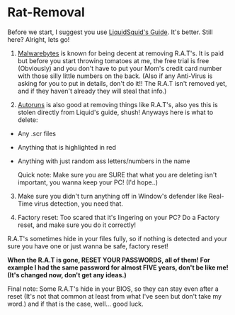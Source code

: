 # Rat-Removal
Before we start, I suggest you use [LiquidSquid's Guide](https://liquidsquid1.github.io/rat-removal/). It's better. Still here? Alright, lets go!

1. [Malwarebytes](https://www.malwarebytes.com/) is known for being decent at removing R.A.T's. It is paid but before you start throwing tomatoes at me, the free trial is free (Obviously) and you don't have to put your Mom's credit card number with those silly little numbers on the back. (Also if any Anti-Virus is asking for you to put in details, don't do it!! The R.A.T isn't removed yet, and if they haven't already they will steal that info.)

2. [Autoruns](https://download.sysinternals.com/files/Autoruns.zip) is also good at removing things like R.A.T's, also yes this is stolen directly from Liquid's guide, shush! Anyways here is what to delete:
- Any .scr files
- Anything that is highlighted in red
- Anything with just random ass letters/numbers in the name

  Quick note: Make sure you are SURE that what you are deleting isn't important, you wanna keep your PC! (I'd hope..)

3. Make sure you didn't turn anything off in Window's defender like Real-Time virus detection, you need that.

4. Factory reset: Too scared that it's lingering on your PC? Do a Factory reset, and make sure you do it correctly!

R.A.T's sometimes hide in your files fully, so if nothing is detected and your sure you have one or just wanna be safe, factory reset!

**When the R.A.T is gone, RESET YOUR PASSWORDS, all of them! For example I had the same password for almost FIVE years, don't be like me! (It's changed now, don't get any ideas.)**

Final note: Some R.A.T's hide in your BIOS, so they can stay even after a reset (It's not that common at least from what I've seen but don't take my word.) and if that is the case, well... good luck.
